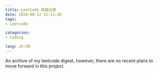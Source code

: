 ```yaml
---
title: LeetCode 刷题记录
date: 2020-08-12 11:11:10
tags: 
- Leetcode

categories: 
- Coding

lang: zh-CN
---
```


An archive of my leetcode digest, however, there are no recent plans to move forward in this project.

<!--more-->


